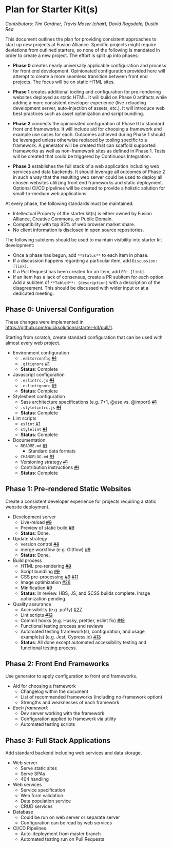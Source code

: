 # Plan for Starter Kit(s)

_Contributors: Tim Gardner, Travis Moser (chair), David Ragsdale, Dustin Rea_

This document outlines the plan for providing consistent approaches to start up new projects at Fusion Alliance. Specific projects might require deviations from outlined starters, so none of the following is mandated in order to create a new project. The effort is split up into phases:

* **Phase 0** creates nearly universally applicable configuration and process for front end development. Opinionated configuration provided here will attempt to create a more seamless transition between front end projects. The focus will be on static HTML sites.

* **Phase 1** creates additional tooling and configuration for pre-rendering websites deployed as static HTML. It will build on Phase 0 artifacts while adding a more consistent developer experience (live-reloading development server, auto-injection of assets, etc.). It will introduce web best practices such as asset optimization and script bundling.

* **Phase 2** connects the opinionated configuration of Phase 0 to standard front end frameworks. It will include aid for choosing a framework and example use cases for each. Outcomes achieved during Phase 1 should be leveraged unless otherwise replaced by tooling specific to a framework. A generator will be created that can scaffold supported frameworks as well as non-framework sites as defined in Phase 1. Tests will be created that could be triggered by Continuous Integration.

* **Phase 3** establishes the full stack of a web application including web services and data backends. It should leverage all outcomes of Phase 2 in such a way that the resulting web server could be used to deploy all chosen websites utilizing front end frameworks and static deployment. Optional CI/CD pipelines will be created to provide a holistic solution for small-to-medium web applications.

At every phase, the following standards must be maintained:

* Intellectual Property of the starter kit(s) is either owned by Fusion Alliance, Creative Commons, or Public Domain.
* Compatibility with top 95% of web browser market share.
* No client information is disclosed in open source repositories.

The following subitems should be used to maintain visibility into starter kit development:

* Once a phase has begun, add `**Status**` to each item in phase.
* If a discussion happens regarding a particular item, add `Discussion: [link]`.
* If a Pull Request has been created for an item, add `PR: [link]`.
* If an item has a lack of consensus, create a PR subitem for each option. Add a subitem of `**Tabled**: [description]` with a description of the disagreement. This should be discussed with wider input or at a dedicated meeting.

## Phase 0: Universal Configuration

These changes were implemented in https://github.com/quicksolutions/starter-kit/pull/1.

Starting from scratch, create standard configuration that can be used with almost every web project.

* Environment configuration
  - `.editorconfig` ~~[#1](https://github.com/quicksolutions/starter-kit/pull/1)~~
  - `.gitignore` ~~[#1](https://github.com/quicksolutions/starter-kit/pull/1)~~
  - **Status**: Complete
* Javascript configuration
  - `.eslintrc.js` ~~[#1](https://github.com/quicksolutions/starter-kit/pull/1)~~
  - `.eslintignore` ~~[#1](https://github.com/quicksolutions/starter-kit/pull/1)~~
  - **Status**: Complete
* Stylesheet configuration
  - Sass architecture specifications (e.g. 7+1, @use vs. @import) ~~[#1](https://github.com/quicksolutions/starter-kit/pull/1)~~
  - `.stylelintrc.js` ~~[#1](https://github.com/quicksolutions/starter-kit/pull/1)~~
  - **Status**: Complete
* Lint scripts
  - `eslint` ~~[#1](https://github.com/quicksolutions/starter-kit/pull/1)~~
  - `stylelint` ~~[#1](https://github.com/quicksolutions/starter-kit/pull/1)~~
  - **Status**: Complete
* Documentation
  - `README.md` ~~[#1](https://github.com/quicksolutions/starter-kit/pull/1)~~
    - Standard data formats
  - `CHANGELOG.md` ~~[#1](https://github.com/quicksolutions/starter-kit/pull/1)~~
  - Versioning strategy ~~[#1](https://github.com/quicksolutions/starter-kit/pull/1)~~
  - Contribution instructions ~~[#1](https://github.com/quicksolutions/starter-kit/pull/1)~~
  - **Status**: Complete

## Phase 1: Pre-rendered Static Websites

Create a consistent developer experience for projects requiring a static website deployment.

* Development server
  - Live-reload ~~[#9](https://github.com/fusionalliance/starter-kit/pull/9)~~
  - Preview of static build ~~[#9](https://github.com/fusionalliance/starter-kit/pull/9)~~
  - **Status**: Done.
* Update strategy
  - version control ~~[#8](https://github.com/fusionalliance/starter-kit/pull/8)~~
  - merge workflow (e.g. Gitflow) ~~[#8](https://github.com/fusionalliance/starter-kit/pull/8)~~
  - **Status**: Done.
* Build process
  - HTML pre-rendering ~~[#9](https://github.com/fusionalliance/starter-kit/pull/9)~~
  - Script bundling ~~[#9](https://github.com/fusionalliance/starter-kit/pull/9)~~
  - CSS pre-processing ~~[#9](https://github.com/fusionalliance/starter-kit/pull/9)~~ ~~[#11](https://github.com/fusionalliance/starter-kit/pull/11)~~
  - Image optimization [#26](https://github.com/fusionalliance/starter-kit/pull/26)
  - Minification ~~[#9](https://github.com/fusionalliance/starter-kit/pull/9)~~
  - **Status**: In review. HBS, JS, and SCSS builds complete. Image optimization pending.
* Quality assurance
  - Accessibility (e.g. pa11y) [#27](https://github.com/fusionalliance/starter-kit/pull/27)
  - Lint scripts ~~[#12](https://github.com/fusionalliance/starter-kit/pull/12)~~
  - Commit hooks (e.g. Husky, prettier, eslint fix) ~~[#12](https://github.com/fusionalliance/starter-kit/pull/12)~~
  - Functional testing process and reviews
  - Automated testing framework(s), configuration, and usage example(s) (e.g. Jest, Cypress.io) ~~[#13](https://github.com/fusionalliance/starter-kit/pull/13)~~
  - **Status**: All done except automated accessibility testing and functional testing process.

## Phase 2: Front End Frameworks

Use generator to apply configuration to front end frameworks.

* Aid for choosing a framework
  - Changelog within the document
  - List of recommended frameworks (including no-framework option)
  - Strengths and weaknesses of each framework
* _Each framework_
  - Dev server working with the framework
  - Configuration applied to framework via utility
  - Automated testing scripts

## Phase 3: Full Stack Applications

Add standard backend including web services and data storage.

* Web server
  - Serve static sites
  - Serve SPAs
  - 404 handling
* Web services
  - Service specification
  - Web form validation
  - Data population service
  - CRUD services
* Database
  - Could be run on web server or separate server
  - Configuration can be read by web services
* CI/CD Pipelines
  - Auto-deployment from master branch
  - Automated testing run on Pull Requests
